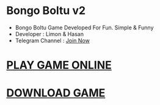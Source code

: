 # Bongo Boltu v2

- Bongo Boltu Game Developed For Fun. Simple &amp; Funny
- Developer : Limon & Hasan
- Telegram Channel : [Join Now](https://t.me/TEAM_LMNx9)

# [PLAY GAME ONLINE]()

# [DOWNLOAD GAME]()
